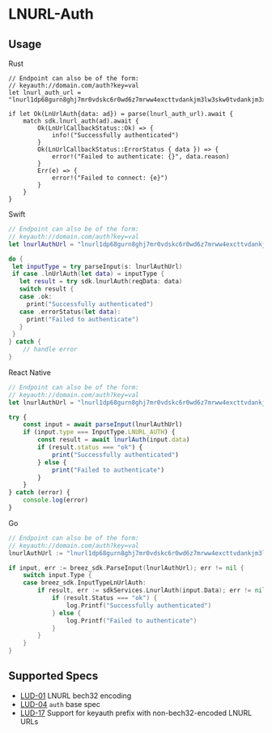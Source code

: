# LNURL-Auth

## Usage
<custom-tabs category="lang">
<div slot="title">Rust</div>
<section>

```rust,no_run
// Endpoint can also be of the form:
// keyauth://domain.com/auth?key=val
let lnurl_auth_url = "lnurl1dp68gurn8ghj7mr0vdskc6r0wd6z7mrww4excttvdankjm3lw3skw0tvdankjm3xdvcn6vtp8q6n2dfsx5mrjwtrxdjnqvtzv56rzcnyv3jrxv3sxqmkyenrvv6kve3exv6nqdtyv43nqcmzvdsnvdrzx33rsenxx5unqc3cxgeqgntfgu";

if let Ok(LnUrlAuth{data: ad}) = parse(lnurl_auth_url).await {
    match sdk.lnurl_auth(ad).await {
        Ok(LnUrlCallbackStatus::Ok) => {
            info!("Successfully authenticated")
        }
        Ok(LnUrlCallbackStatus::ErrorStatus { data }) => {
            error!("Failed to authenticate: {}", data.reason)
        }
        Err(e) => {
            error!("Failed to connect: {e}")
        }
    }
}
```
</section>
<div slot="title">Swift</div>
<section>

```swift
// Endpoint can also be of the form:
// keyauth://domain.com/auth?key=val
let lnurlAuthUrl = "lnurl1dp68gurn8ghj7mr0vdskc6r0wd6z7mrww4excttvdankjm3lw3skw0tvdankjm3xdvcn6vtp8q6n2dfsx5mrjwtrxdjnqvtzv56rzcnyv3jrxv3sxqmkyenrvv6kve3exv6nqdtyv43nqcmzvdsnvdrzx33rsenxx5unqc3cxgeqgntfgu"

do {
 let inputType = try parseInput(s: lnurlAuthUrl)
 if case .lnUrlAuth(let data) = inputType {
   let result = try sdk.lnurlAuth(reqData: data)
   switch result {
   case .ok:
     print("Successfully authenticated")
   case .errorStatus(let data):
     print("Failed to authenticate")
   }
 }
} catch {
    // handle error
}
```

</section>
<div slot="title">React Native</div>
<section>

```typescript
// Endpoint can also be of the form:
// keyauth://domain.com/auth?key=val
let lnurlAuthUrl = "lnurl1dp68gurn8ghj7mr0vdskc6r0wd6z7mrww4excttvdankjm3lw3skw0tvdankjm3xdvcn6vtp8q6n2dfsx5mrjwtrxdjnqvtzv56rzcnyv3jrxv3sxqmkyenrvv6kve3exv6nqdtyv43nqcmzvdsnvdrzx33rsenxx5unqc3cxgeqgntfgu";

try {
    const input = await parseInput(lnurlAuthUrl)
    if (input.type === InputType.LNURL_AUTH) {
        const result = await lnurlAuth(input.data)
        if (result.status === "ok") {
            print("Successfully authenticated")
        } else {
            print("Failed to authenticate")
        }
    }    
} catch (error) {
    console.log(error)
}
```

</section>
<div slot="title">Go</div>
<section>

```go
// Endpoint can also be of the form:
// keyauth://domain.com/auth?key=val
lnurlAuthUrl := "lnurl1dp68gurn8ghj7mr0vdskc6r0wd6z7mrww4excttvdankjm3lw3skw0tvdankjm3xdvcn6vtp8q6n2dfsx5mrjwtrxdjnqvtzv56rzcnyv3jrxv3sxqmkyenrvv6kve3exv6nqdtyv43nqcmzvdsnvdrzx33rsenxx5unqc3cxgeqgntfgu"

if input, err := breez_sdk.ParseInput(lnurlAuthUrl); err != nil {
    switch input.Type {
    case breez_sdk.InputTypeLnUrlAuth:
        if result, err := sdkServices.LnurlAuth(input.Data); err != nil {
            if (result.Status === "ok") {
                log.Printf("Successfully authenticated")
            } else {
                log.Printf("Failed to authenticate")
            }
        }
    }
}
```

</section>
</custom-tab>

## Supported Specs

- [LUD-01](https://github.com/lnurl/luds/blob/luds/01.md) LNURL bech32 encoding
- [LUD-04](https://github.com/lnurl/luds/blob/luds/04.md) `auth` base spec
- [LUD-17](https://github.com/lnurl/luds/blob/luds/17.md) Support for keyauth prefix with non-bech32-encoded LNURL URLs
